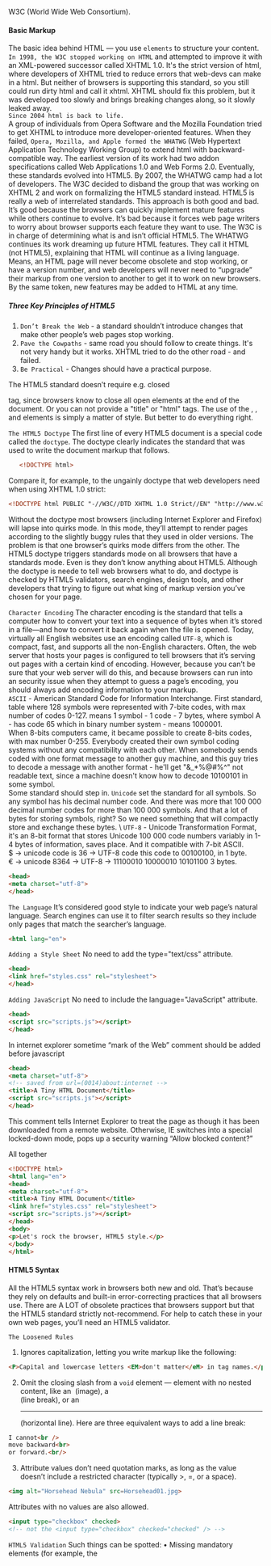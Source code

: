 W3C (World Wide Web Consortium).
#### Basic Markup
The basic idea behind HTML — you use `elements` to structure your content. \
`In 1998, the W3C stopped working on HTML` and attempted to improve it with an XML-powered successor called XHTML 1.0.
It's the strict version of html, where developers of XHTML tried to reduce errors that web-devs can make in a html.
But neither of browsers is supporting this standard, so you still could run dirty html and call it xhtml.
XHTML should fix this problem, but it was developed too slowly and brings breaking changes along, so it slowly leaked 
away. \
`Since 2004 html is back to life.` \
A group of individuals from Opera Software and the Mozilla Foundation tried to get XHTML to introduce more
developer-oriented features. When they failed, `Opera, Mozilla, and Apple formed the WHATWG` (Web Hypertext Application
Technology Working Group) to extend html with backward-compatible way.
The earliest version of its work had two addon specifications called Web Applications 1.0 and Web Forms 2.0.
Eventually, these standards evolved into HTML5.
By 2007, the WHATWG camp had a lot of developers. The W3C decided to disband the group that was working on XHTML 2 and
work on formalizing the HTML5 standard instead.
HTML5 is really a web of interrelated standards. This approach is both good and bad.
It’s good because the browsers can quickly implement mature features while others continue to evolve.
It’s bad because it forces web page writers to worry about browser supports each feature they want to use.
The W3C is in charge of determining what is and isn’t official HTML5.
The WHATWG continues its work dreaming up future HTML features. They call it HTML (not HTML5), explaining that HTML
will continue as a living language. Means, an HTML page will never become obsolete and stop working, or have a version
number, and web developers will never need to “upgrade” their markup from one version to another to get it to work
on new browsers. By the same token, new features may be added to HTML at any time.

##### Three Key Principles of HTML5
1. `Don’t Break the Web` - a standard shouldn’t introduce changes that make other people’s web pages stop working.
2. `Pave the Cowpaths` - same road you should follow to create things. It's not very handy but it works. XHTML tried to
    do the other road - and failed.
3. `Be Practical` - Changes should have a practical purpose.

The HTML5 standard doesn’t require e.g. closed </p> tag, since browsers know to close all open elements at the end of the
document. Or you can not provide a "title" or "html" tags. The use of the <html>, <head>, and <body> elements is simply a
matter of style. But better to do everything right.

```The HTML5 Doctype```
The first line of every HTML5 document is a special code called the `doctype`. The doctype clearly indicates the standard
that was used to write the document markup that follows.
```html
   <!DOCTYPE html>
```
Compare it, for example, to the ungainly doctype that web developers need when using XHTML 1.0 strict:
```html
<!DOCTYPE html PUBLIC "-//W3C//DTD XHTML 1.0 Strict//EN" "http://www.w3.org/TR/xhtml1/DTD/xhtml1-strict.dtd">
```
Without the doctype most browsers (including Internet Explorer and Firefox) will lapse into quirks mode. In this mode,
they’ll attempt to render pages according to the slightly buggy rules that they used in older versions. The problem is 
that one browser’s quirks mode differs from the other.
The HTML5 doctype triggers standards mode on all browsers that have a standards mode. Even is they don’t know anything
about HTML5.
Although the doctype is neede to tell web browsers what to do, and doctype is checked by HTML5 validators, search
engines, design tools, and other developers that trying to figure out what king of markup version you’ve chosen for
your page.

```Character Encoding```
The character encoding is the standard that tells a computer how to convert your text into a sequence of bytes when
it’s stored in a file—and how to convert it back again when the file is opened. Today, virtually all English websites
use an encoding called `UTF-8`, which is compact, fast, and supports all the non-English characters.
Often, the web server that hosts your pages is configured to tell browsers that it’s serving out pages with a certain
kind of encoding. However, because you can’t be sure that your web server will do this, and because browsers can run
into an security issue when they attempt to guess a page’s encoding, you should always add encoding information to your
markup. \
`ASCII` - American Standard Code for Information Interchange. First standard, table where 128 symbols were represented
with 7-bite codes, with max number of codes 0-127. means 1 symbol - 1 code - 7 bytes, where symbol A - has code 65 which
in binary number system - means 1000001. \
When 8-bits computers came, it became possible to create 8-bits codes, with max number 0-255. Everybody created their own
symbol coding systems without any compatibility with each other. When somebody sends coded with one format message to 
another guy machine, and this guy tries to decode a message with another format - he'll get "&_*%$@$#%^" not readable 
text, since a machine doesn't know how to decode 10100101 in some symbol. \
Some standard should step in. `Unicode` set the standard for all symbols. So any symbol has his decimal number code. 
And there was more that 100 000 decimal number codes for more than 100 000 symbols. And that a lot of bytes for storing
symbols, right? So we need something that will compactly store and exchange these bytes. \ 
`UTF-8` - Unicode Transformation Format, it's an 8-bit format that stores Unicode 100 000 code numbers variably in 1-4
bytes of information, saves place. And it compatible with 7-bit ASCII. \
$ -> unicode code is 36 -> UTF-8 code this code to 00100100, in 1 byte. \
€ -> unicode 8364 -> UTF-8 -> 11100010 10000010 10101100 3 bytes.
```html
<head>
<meta charset="utf-8">
</head>
```

```The Language```
It’s considered good style to indicate your web page’s natural language.
Search engines can use it to filter search results so they include only pages that match the searcher’s language.
```html
<html lang="en">
```

```Adding a Style Sheet```
No need to add the type="text/css" attribute.
```html
<head>
<link href="styles.css" rel="stylesheet">
</head>
```

```Adding JavaScript```
No need to include the language="JavaScript" attribute.
```html
<head>
<script src="scripts.js"></script>
</head>
```
In internet explorer sometime “mark of the Web” comment should be added before javascript
```html
<head>
<meta charset="utf-8">
<!-- saved from url=(0014)about:internet -->
<title>A Tiny HTML Document</title>
<script src="scripts.js"></script>
</head>
```  
This comment tells Internet Explorer to treat the page as though it has been downloaded from a remote website.
Otherwise, IE switches into a special locked-down mode, pops up a security warning “Allow blocked content?”

All together
```html
<!DOCTYPE html>
<html lang="en">
<head>
<meta charset="utf-8">
<title>A Tiny HTML Document</title>
<link href="styles.css" rel="stylesheet">
<script src="scripts.js"></script>
</head>
<body>
<p>Let's rock the browser, HTML5 style.</p>
</body>
</html>
```

#### HTML5 Syntax
All the HTML5 syntax work in browsers both new and old. That’s because they rely on defaults and built-in
error-correcting practices that all browsers use.
There are A LOT of obsolete practices that browsers support but that the HTML5 standard strictly not-recommend. For
help to catch these in your own web pages, you’ll need an HTML5 validator.

`The Loosened Rules`
1. Ignores capitalization, letting you write markup like the following:
```html
<P>Capital and lowercase letters <EM>don't matter</eM> in tag names.</p>.
```
2. Omit the closing slash from a `void` element — element with no nested content, like an
<img> (image), a <br> (line break), or an <hr> (horizontal line). Here are three equivalent ways to add a line break:
```html
I cannot<br />
move backward<br>
or forward.<br/>
```
3. Attribute values don’t need quotation marks, as long as the value doesn’t include a restricted character (typically >,
 =, or a space). 
```html
<img alt="Horsehead Nebula" src=Horsehead01.jpg>
```
Attributes with no values are also allowed.
```html
<input type="checkbox" checked>
<!-- not the <input type="checkbox" checked="checked" /> -->
```
`HTML5 Validation`
Such things can be spotted:
•  Missing mandatory elements (for example, the <title> element)
•  A start tag without a matching end tag
•  Incorrectly nested tags
•  Tags with missing attributes (for example, an <img> element without the src attribute)
•  Elements or content in the wrong place (for example, text that’s placed directly in the <head> section)
There is [online validator](http://validator.w3.org/#validate_by_input)

`The Return of XHTML`
To enforce usage of XHTML in HTML5 you need to use XHTML5 - HTML5 with the XML-based restrictions slapped on top. 
[XHTML5 validator](http://validator.w3.org/nu/) Files ending .xhtml or .xht.
```html
<!DOCTYPE html>
<!--Here is XHTML5 close every element, make sure you use lowercase tags, and so on -->
<html lang="en" xmlns="http://www.w3.org/1999/xhtml">
    <head>
        <meta charset="utf-8"/>
        <title>A Tiny HTML Document</title>
        <link href="styles.css" rel="stylesheet"/>
        <script src="scripts.js"></script>
    </head>
    <body>
        <p>Let's rock the browser, XHTML5 style.</p>
    </body>
</html>
```
But browsers will still process this XHTML5 as a html document, no extra rules applied. If you want to go XHTML5 all
the way, you need to configure your web server to serve your page with the MIME type application/xhtml+xml or
application/xml, instead of the standard text/html. Be warned that this change will prevent your page from being
displayed by any version of Internet Explorer before IE 9. \
Browsers that do support XHTML5 deal with it differently from ordinary HTML5. They attempt to process the page as
an XML document, and if that process fails they give up on the rest of the document. So basically XHTML5 isn’t worth it.

##### HTML5’s Element Family
Some elements were added, extended, some of them are not welcome by any decent HTML5 validator.
<big>, <center>, <font>, <tt>, <strike>, <iframe>, <acronym> (use <abbr> ), <applet> (<object> is preferred).
<b> same as <strong>, <i> italic same as <em> emphasis. \ 
•  Use <strong> for text that has strong importance. This is text that needs to stand out from its surroundings.
•  Use <b> for text that should be presented in bold but doesn’t have greater importance. This could include keywords,
 product names, and anything else that would be bold in print.
•  Use <em> for text that has emphatic stress—in other words, text that would have a different inflection if read out loud.
•  Use <i> for text that should be presented in italics but doesn’t have extra emphasis. This could include foreign 
words, technical terms, and anything else that you’d set in italics in print.
```html
<strong>Breaking news!</strong> There's a sale on <i>leche quemada</i> candy at the <b>El Azul</b> restaurant.
 Don't delay, because when the last candy is gone, it's <em>gone</em>.
```
Some elements changed:
Before HTML5 allowed holding text and image, now it allows anything and everything, which means it’s perfectly 
acceptable to stuff entire paragraphs in there, along with lists, images, and so on.

Some elements standardized:
<embed>, <wbr> to browser know where you can break a word (opposite to <nobr> which is obsolete, better use nowrap in css).

##### Using HTML5 Today
HTML5 features won't work at IE browsers before IE10. Some things will help you: polyfills and fallback to some 
different implementation. 
To check either you can or not use some feature:
[Can I use](http://caniuse.com)